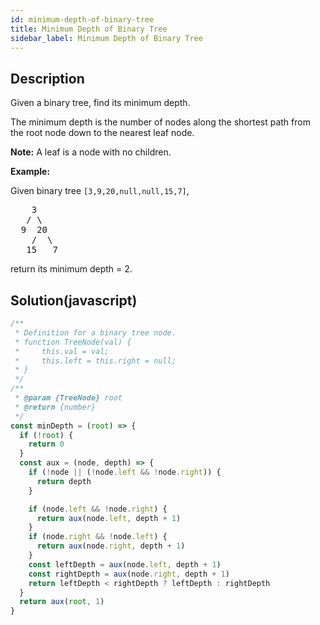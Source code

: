```yaml
---
id: minimum-depth-of-binary-tree
title: Minimum Depth of Binary Tree
sidebar_label: Minimum Depth of Binary Tree
---
```

## Description
<div class="description">
<p>Given a binary tree, find its minimum depth.</p>

<p>The minimum depth is the number of nodes along the shortest path from the root node down to the nearest leaf node.</p>

<p><strong>Note:</strong>&nbsp;A leaf is a node with no children.</p>

<p><strong>Example:</strong></p>

<p>Given binary tree <code>[3,9,20,null,null,15,7]</code>,</p>

<pre>
    3
   / \
  9  20
    /  \
   15   7</pre>

<p>return its minimum&nbsp;depth = 2.</p>

</div>

## Solution(javascript)
```javascript
/**
 * Definition for a binary tree node.
 * function TreeNode(val) {
 *     this.val = val;
 *     this.left = this.right = null;
 * }
 */
/**
 * @param {TreeNode} root
 * @return {number}
 */
const minDepth = (root) => {
  if (!root) {
    return 0
  }
  const aux = (node, depth) => {
    if (!node || (!node.left && !node.right)) {
      return depth
    }

    if (node.left && !node.right) {
      return aux(node.left, depth + 1)
    }
    if (node.right && !node.left) {
      return aux(node.right, depth + 1)
    }
    const leftDepth = aux(node.left, depth + 1)
    const rightDepth = aux(node.right, depth + 1)
    return leftDepth < rightDepth ? leftDepth : rightDepth
  }
  return aux(root, 1)
}

```